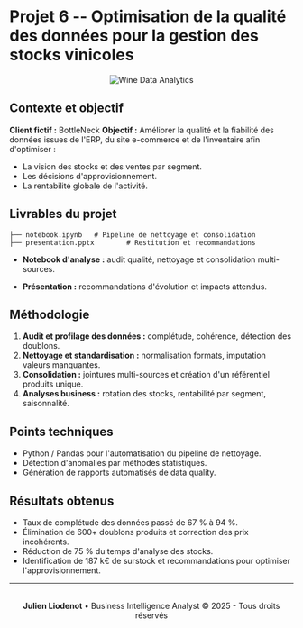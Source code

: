 # Projet 6 -- Optimisation de la qualité des données pour la gestion des stocks vinicoles

<div align="center">
<img src="https://images.unsplash.com/photo-1506377247377-2a5b3b417ebb?w=800&h=300&fit=crop" alt="Wine Data Analytics" />
</div>

## Contexte et objectif

**Client fictif :** BottleNeck
**Objectif :** Améliorer la qualité et la fiabilité des données issues
de l'ERP, du site e-commerce et de l'inventaire afin d'optimiser :
- La vision des stocks et des ventes par segment.
- Les décisions d'approvisionnement.
- La rentabilité globale de l'activité.

## Livrables du projet

    
    ├── notebook.ipynb   # Pipeline de nettoyage et consolidation
    ├── presentation.pptx        # Restitution et recommandations

-   **Notebook d'analyse :** audit qualité, nettoyage et consolidation
    multi-sources.

-   **Présentation :** recommandations d'évolution et impacts attendus.

## Méthodologie

1.  **Audit et profilage des données :** complétude, cohérence,
    détection des doublons.
2.  **Nettoyage et standardisation :** normalisation formats, imputation
    valeurs manquantes.
3.  **Consolidation :** jointures multi-sources et création d'un
    référentiel produits unique.
4.  **Analyses business :** rotation des stocks, rentabilité par
    segment, saisonnalité.

## Points techniques

-   Python / Pandas pour l'automatisation du pipeline de nettoyage.
-   Détection d'anomalies par méthodes statistiques.
-   Génération de rapports automatisés de data quality.

## Résultats obtenus

-   Taux de complétude des données passé de 67 % à 94 %.
-   Élimination de 600+ doublons produits et correction des prix
    incohérents.
-   Réduction de 75 % du temps d'analyse des stocks.
-   Identification de 187 k€ de surstock et recommandations pour
    optimiser l'approvisionnement.

---

<div align="center">
  <br/>
  <strong>Julien Liodenot</strong> • Business Intelligence Analyst
  © 2025 - Tous droits réservés